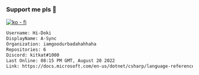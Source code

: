 ### Support me pls 🙏

[![ko - fi](https://ko-fi.com/img/githubbutton_sm.svg)](https://ko-fi.com/O5O4D6DP7)

  ```txt
  Username: Hi-Doki
  DisplayName: A-Sync
  Organization: iamgoodurbadahahhaha
  Repositories: 6
  Discord: kitkat#1000
  Last Online: 08:15 PM GMT, August 20 2022
  Link: https://docs.microsoft.com/en-us/dotnet/csharp/language-reference/keywords/async
  ```       